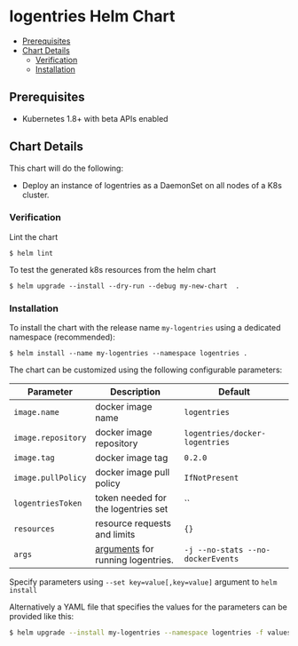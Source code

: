 # logentries Helm Chart

<!-- START doctoc generated TOC please keep comment here to allow auto update -->
<!-- DON'T EDIT THIS SECTION, INSTEAD RE-RUN doctoc TO UPDATE -->


- [Prerequisites](#prerequisites)
- [Chart Details](#chart-details)
  - [Verification](#verification)
  - [Installation](#installation)

<!-- END doctoc generated TOC please keep comment here to allow auto update -->

## Prerequisites

* Kubernetes 1.8+ with beta APIs enabled

## Chart Details

This chart will do the following:

* Deploy an instance of logentries as a DaemonSet on all nodes of a K8s cluster.

### Verification

Lint the chart

```
$ helm lint
```

To test the generated k8s resources from the helm chart

```
$ helm upgrade --install --dry-run --debug my-new-chart  .
```

### Installation

To install the chart with the release name `my-logentries` using a dedicated namespace (recommended):

```
$ helm install --name my-logentries --namespace logentries .
```

The chart can be customized using the following configurable parameters:

| Parameter | Description | Default |
| --- | ---| --- |
| `image.name` | docker image name | `logentries` |
| `image.repository` | docker image repository | `logentries/docker-logentries` |
| `image.tag` | docker image tag | `0.2.0` |
| `image.pullPolicy` | docker image pull policy | `IfNotPresent` |
| `logentriesToken` | token needed for the logentries set | `` |
| `resources` | resource requests and limits | `{}` |
| `args` | [arguments](https://docs.logentries.com/docs/docker-logentries-container/#section-configuration) for running logentries. | `-j --no-stats --no-dockerEvents`|


Specify parameters using `--set key=value[,key=value]` argument to `helm install`

Alternatively a YAML file that specifies the values for the parameters can be provided like this:

```bash
$ helm upgrade --install my-logentries --namespace logentries -f values.yaml .
```

